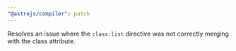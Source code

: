 ```yaml
---
"@astrojs/compiler": patch
---
```


Resolves an issue where the `class:list` directive was not correctly merging with the class attribute.
